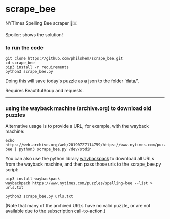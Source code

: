 # scrape_bee

NYTimes Spelling Bee scraper 🐝☠️

Spoiler: shows the solution!

### to run the code

    git clone https://github.com/philshem/scrape_bee.git
    cd scrape_bee
    pip3 install -r requirements
    python3 scrape_bee.py

Doing this will save today's puzzle as a json to the folder 'data/'.

Requires BeautifulSoup and requests.

---

### using the wayback machine (archive.org) to download old puzzles

Alternative usage is to provide a URL, for example, with the wayback machine:

    echo https://web.archive.org/web/20190727114759/https://www.nytimes.com/puzzles/spelling-bee | python3 scrape_bee.py /dev/stdin

You can also use the python library [waybackpack](https://github.com/jsvine/waybackpack) to download all URLs from the wayback machine, and then pass those urls to the scrape_bee.py script:

    pip3 install waybackpack
    waybackpack https://www.nytimes.com/puzzles/spelling-bee --list > urls.txt

    python3 scrape_bee.py urls.txt

(Note that many of the archived URLs have no valid puzzle, or are not available due to the subscription call-to-action.)
